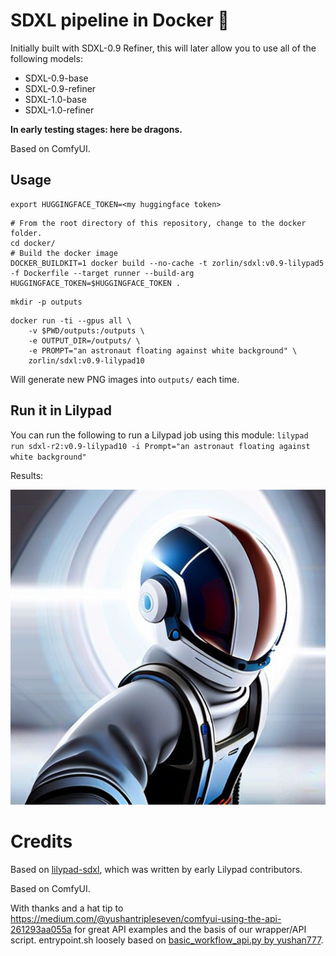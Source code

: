 # SDXL pipeline in Docker 🐋
Initially built with SDXL-0.9 Refiner, this will later allow you to use all of the following models:

- SDXL-0.9-base
- SDXL-0.9-refiner
- SDXL-1.0-base
- SDXL-1.0-refiner

**In early testing stages: here be dragons.**

Based on ComfyUI.

## Usage
```
export HUGGINGFACE_TOKEN=<my huggingface token>
```
```
# From the root directory of this repository, change to the docker folder.
cd docker/
# Build the docker image
DOCKER_BUILDKIT=1 docker build --no-cache -t zorlin/sdxl:v0.9-lilypad5 -f Dockerfile --target runner --build-arg HUGGINGFACE_TOKEN=$HUGGINGFACE_TOKEN .
```
```
mkdir -p outputs
```
```
docker run -ti --gpus all \
    -v $PWD/outputs:/outputs \
    -e OUTPUT_DIR=/outputs/ \
    -e PROMPT="an astronaut floating against white background" \
    zorlin/sdxl:v0.9-lilypad10
```
Will generate new PNG images into `outputs/` each time.

## Run it in Lilypad
You can run the following to run a Lilypad job using this module:
`lilypad run sdxl-r2:v0.9-lilypad10 -i Prompt="an astronaut floating against white background"`

Results:

![spaceman.png](media/spaceman.png)

# Credits
Based on [lilypad-sdxl](https://github.com/lilypad-tech/lilypad-sdxl-module), which was written by early Lilypad contributors.

Based on ComfyUI.

With thanks and a hat tip to https://medium.com/@yushantripleseven/comfyui-using-the-api-261293aa055a for great API examples and the basis of our wrapper/API script. entrypoint.sh loosely based on [basic_workflow_api.py by yushan777](https://gist.github.com/yushan777/1e31e06c088550611f3a0b91ba150975).
